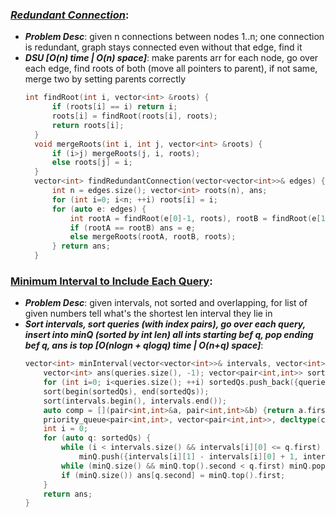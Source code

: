 ### ***[Redundant Connection](https://leetcode.com/problems/redundant-connection/)***:
- ***Problem Desc***: given n connections between nodes 1..n; one connection is redundant, graph stays connected even without that edge, find it
- ***DSU [O(n) time | O(n) space]***: make parents arr for each node, go over each edge, find roots of both (move all pointers to parent), if not same, merge two by setting parents correctly
  ```cpp
  int findRoot(int i, vector<int> &roots) {
        if (roots[i] == i) return i;
        roots[i] = findRoot(roots[i], roots);
        return roots[i];
    }
    void mergeRoots(int i, int j, vector<int> &roots) {
        if (i>j) mergeRoots(j, i, roots);
        else roots[j] = i;
    }
    vector<int> findRedundantConnection(vector<vector<int>>& edges) {
        int n = edges.size(); vector<int> roots(n), ans;
        for (int i=0; i<n; ++i) roots[i] = i;
        for (auto e: edges) {
            int rootA = findRoot(e[0]-1, roots), rootB = findRoot(e[1]-1, roots);
            if (rootA == rootB) ans = e;
            else mergeRoots(rootA, rootB, roots);
        } return ans;
    }
  ```

### [Minimum Interval to Include Each Query](https://leetcode.com/problems/minimum-interval-to-include-each-query/):
- ***Problem Desc***: given intervals, not sorted and overlapping, for list of given numbers tell what's the shortest len interval they lie in
- ***Sort intervals, sort queries (with index pairs), go over each query, insert into minQ (sorted by int len) all ints starting bef q, pop ending bef q, ans is top [O(nlogn + qlogq) time | O(n+q) space]***:
  ```cpp
  vector<int> minInterval(vector<vector<int>>& intervals, vector<int>& queries) {
      vector<int> ans(queries.size(), -1); vector<pair<int,int>> sortedQs;
      for (int i=0; i<queries.size(); ++i) sortedQs.push_back({queries[i], i});
      sort(begin(sortedQs), end(sortedQs));
      sort(intervals.begin(), intervals.end());
      auto comp = [](pair<int,int>&a, pair<int,int>&b) {return a.first > b.first;};
      priority_queue<pair<int,int>, vector<pair<int,int>>, decltype(comp)> minQ(comp);
      int i = 0;
      for (auto q: sortedQs) {
          while (i < intervals.size() && intervals[i][0] <= q.first) 
              minQ.push({intervals[i][1] - intervals[i][0] + 1, intervals[i++][1]});
          while (minQ.size() && minQ.top().second < q.first) minQ.pop();
          if (minQ.size()) ans[q.second] = minQ.top().first;
      }
      return ans;
  }
  ```
